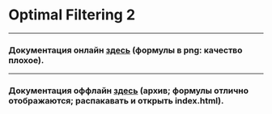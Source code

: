 # Optimal Filtering 2

***

### Документация онлайн [здесь](https://fedorovpavel.github.io) (формулы в png: качество плохое).

***

### Документация оффлайн [здесь](https://goo.gl/Z0lin9) (архив; формулы отлично отображаются; распакавать и открыть index.html).
